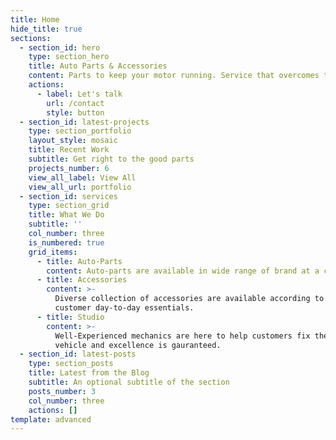 ```yaml
---
title: Home
hide_title: true
sections:
  - section_id: hero
    type: section_hero
    title: Auto Parts & Accessories
    content: Parts to keep your motor running. Service that overcomes the competition.
    actions:
      - label: Let's talk
        url: /contact
        style: button
  - section_id: latest-projects
    type: section_portfolio
    layout_style: mosaic
    title: Recent Work
    subtitle: Get right to the good parts
    projects_number: 6
    view_all_label: View All
    view_all_url: portfolio
  - section_id: services
    type: section_grid
    title: What We Do
    subtitle: ''
    col_number: three
    is_numbered: true
    grid_items:
      - title: Auto-Parts
        content: Auto-parts are available in wide range of brand at a convenient cost.
      - title: Accessories
        content: >-
          Diverse collection of accessories are available according to the
          customer day-to-day essentials.
      - title: Studio
        content: >-
          Well-Experienced mechanics are here to help customers fix their
          vehicle and excellence is gauranteed.
  - section_id: latest-posts
    type: section_posts
    title: Latest from the Blog
    subtitle: An optional subtitle of the section
    posts_number: 3
    col_number: three
    actions: []
template: advanced
---
```

